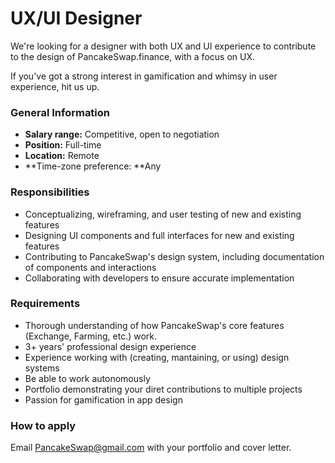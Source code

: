 # UX/UI Designer

We're looking for a designer with both UX and UI experience to contribute to the design of PancakeSwap.finance, with a focus on UX.

If you've got a strong interest in gamification and whimsy in user experience, hit us up.

### **General Information**

* **Salary range:** Competitive, open to negotiation
* **Position:** Full-time
* **Location:** Remote
* **Time-zone preference: **Any

### Responsibilities

* Conceptualizing, wireframing, and user testing of new and existing features 
* Designing UI components and full interfaces for new and existing features
* Contributing to PancakeSwap's design system, including documentation of components and interactions
* Collaborating with developers to ensure accurate implementation

### Requirements

* Thorough understanding of how PancakeSwap's core features (Exchange, Farming, etc.) work.
* 3+ years' professional design experience
* Experience working with (creating, mantaining, or using) design systems
* Be able to work autonomously
* Portfolio demonstrating your diret contributions to multiple projects
* Passion for gamification in app design

### How to apply

Email PancakeSwap@gmail.com with your portfolio and cover letter.
